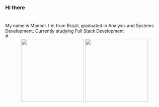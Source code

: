 ### Hi there
#
<div> 
  My name is Manoel. I`m from Brazil, graduated in Analysis and Systems Development. Currently studying Full Stack Development
</div>
#
<div style="display: inline_block" align="center">
  <a href="https://github.com/monteiromanoel"></a>
  <img height="200px" src="https://github-readme-stats.vercel.app/api?username=monteiromanoel&show_icons=true&bg_color=00000000&text_color=#FFFFFF"/>
  <img height="200px" src="https://github-readme-stats.vercel.app/api/top-langs/?username=monteiromanoel&layout=compact&bg_color=00000000&text_color=#FFFFFF"/>
  
  
</div>

